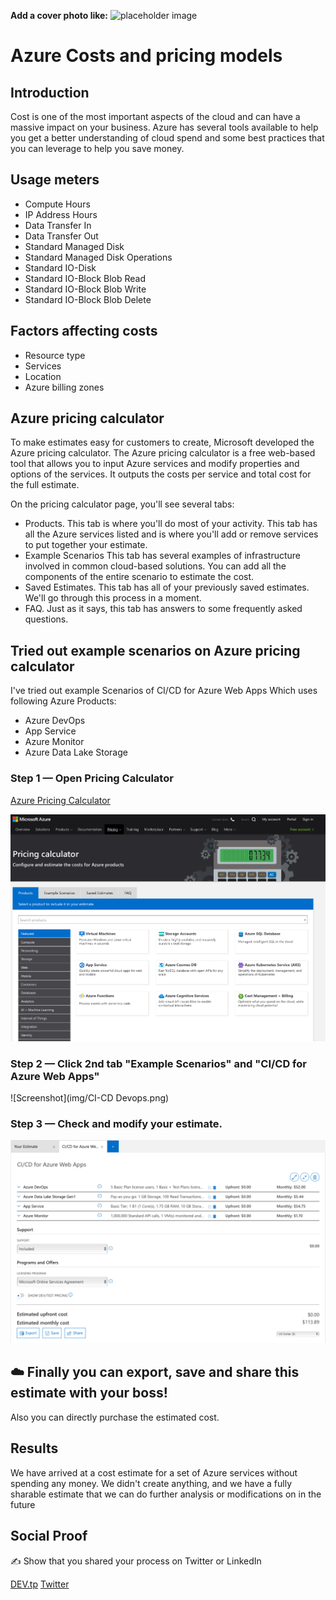 **Add a cover photo like:**
![placeholder image](https://via.placeholder.com/1200x600)

# Azure Costs and pricing models

## Introduction

Cost is one of the most important aspects of the cloud and can have a massive impact on your business. Azure has several tools available to help you get a better understanding of cloud spend and some best practices that you can leverage to help you save money.

## Usage meters

* Compute Hours
* IP Address Hours
* Data Transfer In
* Data Transfer Out
* Standard Managed Disk
* Standard Managed Disk Operations
* Standard IO-Disk
* Standard IO-Block Blob Read
* Standard IO-Block Blob Write
* Standard IO-Block Blob Delete

## Factors affecting costs

* Resource type
* Services
* Location
* Azure billing zones

## Azure pricing calculator

To make estimates easy for customers to create, Microsoft developed the Azure pricing calculator. The Azure pricing calculator is a free web-based tool that allows you to input Azure services and modify properties and options of the services. It outputs the costs per service and total cost for the full estimate.

On the pricing calculator page, you'll see several tabs:

* Products. This tab is where you'll do most of your activity. This tab has all the Azure services listed and is where you'll add or remove services to put together your estimate.
* Example Scenarios This tab has several examples of infrastructure involved in common cloud-based solutions. You can add all the components of the entire scenario to estimate the cost.
* Saved Estimates. This tab has all of your previously saved estimates. We'll go through this process in a moment.
* FAQ. Just as it says, this tab has answers to some frequently asked questions.

## Tried out example scenarios on Azure pricing calculator

I've tried out example Scenarios of CI/CD for Azure Web Apps
Which uses following Azure Products:
* Azure DevOps
* App Service
* Azure Monitor
* Azure Data Lake Storage


### Step 1 — Open Pricing Calculator 

[Azure Pricing Calculator ](https://azure.microsoft.com/en-us/pricing/calculator/)

![Screenshot](img/azure-pricing-calc.png)

### Step 2 — Click 2nd tab "Example Scenarios" and "CI/CD for Azure Web Apps"

![Screenshot](img/CI-CD Devops.png)

### Step 3 — Check and modify your estimate.

![Screenshot](img/estimate.png)

## ☁️ Finally you can export, save and share this estimate with your boss! 

Also you can directly purchase the estimated cost.

## Results

We have arrived at a cost estimate for a set of Azure services without spending any money. We didn't create anything, and we have a fully sharable estimate that we can do further analysis or modifications on in the future

## Social Proof

✍️ Show that you shared your process on Twitter or LinkedIn

[DEV.tp](https://dev.to/sudhachandranbc/microsoft-azure-pricing-calculator-2628)
[Twitter](https://twitter.com/SudhaKishoreBC/status/1290250743581040640)
